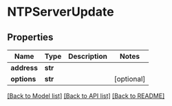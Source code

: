 # NTPServerUpdate


## Properties

Name | Type | Description | Notes
------------ | ------------- | ------------- | -------------
**address** | **str** |  | 
**options** | **str** |  | [optional] 

[[Back to Model list]](../README.md#models) [[Back to API list]](../README.md#api-endpoints) [[Back to README]](../README.md)



